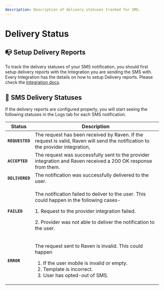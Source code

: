 ```yaml
---
description: Description of delivery statuses tracked for SMS.
---
```


# Delivery Status

## 📭 Setup Delivery Reports&#x20;

To track the delivery statuses of your SMS notification, you should first setup delivery reports with the Integration you are sending the SMS with.\
Every Integration has the details on how to setup Delivery reports. Please check the [Integration docs](../integrations/).

## 📃 SMS Delivery Statuses

If the delivery reports are configured properly, you will start seeing the following statuses in the Logs tab for each SMS notification.

| Status          | Description                                                                                                                                                                                                                    |
| --------------- | ------------------------------------------------------------------------------------------------------------------------------------------------------------------------------------------------------------------------------ |
| **`REQUESTED`** | The request has been received by Raven. If the request is valid, Raven will send the notification to the provider integration,                                                                                                 |
| **`ACCEPTED`**  | The request was successfully sent to the provider integration and Raven received a 200 OK response from them.                                                                                                                  |
| **`DELIVERED`** | The notification was successfully delivered to the user.                                                                                                                                                                       |
| **`FAILED`**    | <p>The notification failed to deliver to the user. This could happen in the following cases-</p><p>1. Request to the provider integration failed. </p><p>2. Provider was not able to deliver the notification to the user.</p> |
| **`ERROR`**     | <p>The request sent to Raven is invalid. This could happen </p><ol><li>If the user mobile is invalid or empty.</li><li>Template is incorrect.</li><li>User has opted-out of SMS.</li></ol>                                     |

